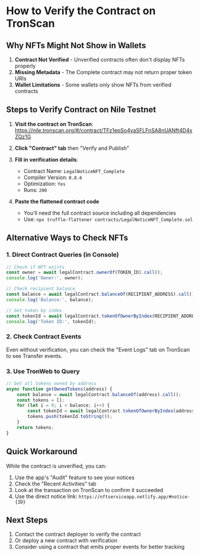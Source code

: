 # How to Verify the Contract on TronScan

## Why NFTs Might Not Show in Wallets

1. **Contract Not Verified** - Unverified contracts often don't display NFTs properly
2. **Missing Metadata** - The Complete contract may not return proper token URIs
3. **Wallet Limitations** - Some wallets only show NFTs from verified contracts

## Steps to Verify Contract on Nile Testnet

1. **Visit the contract on TronScan**:
   https://nile.tronscan.org/#/contract/TFz1epSo4yaSFLFnSA8nUANft4D4xZQz1G

2. **Click "Contract" tab** then "Verify and Publish"

3. **Fill in verification details**:
   - Contract Name: `LegalNoticeNFT_Complete`
   - Compiler Version: `0.8.6`
   - Optimization: `Yes`
   - Runs: `200`

4. **Paste the flattened contract code**
   - You'll need the full contract source including all dependencies
   - Use: `npx truffle-flattener contracts/LegalNoticeNFT_Complete.sol`

## Alternative Ways to Check NFTs

### 1. Direct Contract Queries (in Console)
```javascript
// Check if NFT exists
const owner = await legalContract.ownerOf(TOKEN_ID).call();
console.log('Owner:', owner);

// Check recipient balance
const balance = await legalContract.balanceOf(RECIPIENT_ADDRESS).call();
console.log('Balance:', balance);

// Get token by index
const tokenId = await legalContract.tokenOfOwnerByIndex(RECIPIENT_ADDRESS, 0).call();
console.log('Token ID:', tokenId);
```

### 2. Check Contract Events
Even without verification, you can check the "Event Logs" tab on TronScan to see Transfer events.

### 3. Use TronWeb to Query
```javascript
// Get all tokens owned by address
async function getOwnedTokens(address) {
    const balance = await legalContract.balanceOf(address).call();
    const tokens = [];
    for (let i = 0; i < balance; i++) {
        const tokenId = await legalContract.tokenOfOwnerByIndex(address, i).call();
        tokens.push(tokenId.toString());
    }
    return tokens;
}
```

## Quick Workaround

While the contract is unverified, you can:

1. Use the app's "Audit" feature to see your notices
2. Check the "Recent Activities" tab
3. Look at the transaction on TronScan to confirm it succeeded
4. Use the direct notice link: `https://nftserviceapp.netlify.app/#notice-{ID}`

## Next Steps

1. Contact the contract deployer to verify the contract
2. Or deploy a new contract with verification
3. Consider using a contract that emits proper events for better tracking